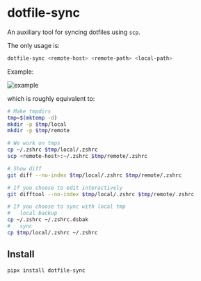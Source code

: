 # dotfile-sync

An auxiliary tool for syncing dotfiles using `scp`.

The only usage is:

```bash
dotfile-sync <remote-host> <remote-path> <local-path>
```

Example:

![example](assets/example.gif)

which is roughly equivalent to:

```bash
# Make tmpdirs
tmp=$(mktemp -d)
mkdir -p $tmp/local
mkdir -p $tmp/remote

# We work on tmps
cp ~/.zshrc $tmp/local/.zshrc
scp <remote-host>:~/.zshrc $tmp/remote/.zshrc

# Show diff
git diff --no-index $tmp/local/.zshrc $tmp/remote/.zshrc

# If you choose to edit interactively
git difftool --no-index $tmp/local/.zshrc $tmp/remote/.zshrc

# If you choose to sync with local tmp
#   local backup
cp ~/.zshrc ~/.zshrc.dsbak
#   sync
cp $tmp/local/.zshrc ~/.zshrc
```

## Install

```bash
pipx install dotfile-sync
```